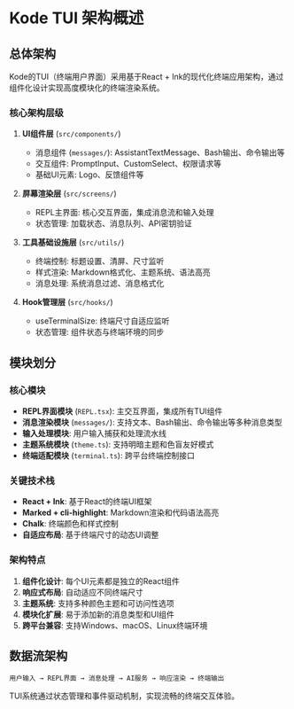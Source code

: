 # Kode TUI 架构概述

## 总体架构

Kode的TUI（终端用户界面）采用基于React + Ink的现代化终端应用架构，通过组件化设计实现高度模块化的终端渲染系统。

### 核心架构层级

1. **UI组件层** (`src/components/`)
   - 消息组件 (`messages/`): AssistantTextMessage、Bash输出、命令输出等
   - 交互组件: PromptInput、CustomSelect、权限请求等
   - 基础UI元素: Logo、反馈组件等

2. **屏幕渲染层** (`src/screens/`)
   - REPL主界面: 核心交互界面，集成消息流和输入处理
   - 状态管理: 加载状态、消息队列、API密钥验证

3. **工具基础设施层** (`src/utils/`)
   - 终端控制: 标题设置、清屏、尺寸监听
   - 样式渲染: Markdown格式化、主题系统、语法高亮
   - 消息处理: 系统消息过滤、消息格式化

4. **Hook管理层** (`src/hooks/`)
   - useTerminalSize: 终端尺寸自适应监听
   - 状态管理: 组件状态与终端环境的同步

## 模块划分

### 核心模块

- **REPL界面模块** (`REPL.tsx`): 主交互界面，集成所有TUI组件
- **消息渲染模块** (`messages/`): 支持文本、Bash输出、命令输出等多种消息类型
- **输入处理模块**: 用户输入捕获和处理流水线
- **主题系统模块** (`theme.ts`): 支持明暗主题和色盲友好模式
- **终端适配模块** (`terminal.ts`): 跨平台终端控制接口

### 关键技术栈

- **React + Ink**: 基于React的终端UI框架
- **Marked + cli-highlight**: Markdown渲染和代码语法高亮
- **Chalk**: 终端颜色和样式控制
- **自适应布局**: 基于终端尺寸的动态UI调整

### 架构特点

1. **组件化设计**: 每个UI元素都是独立的React组件
2. **响应式布局**: 自动适应不同终端尺寸
3. **主题系统**: 支持多种颜色主题和可访问性选项
4. **模块化扩展**: 易于添加新的消息类型和UI组件
5. **跨平台兼容**: 支持Windows、macOS、Linux终端环境

## 数据流架构

```
用户输入 → REPL界面 → 消息处理 → AI服务 → 响应渲染 → 终端输出
```

TUI系统通过状态管理和事件驱动机制，实现流畅的终端交互体验。